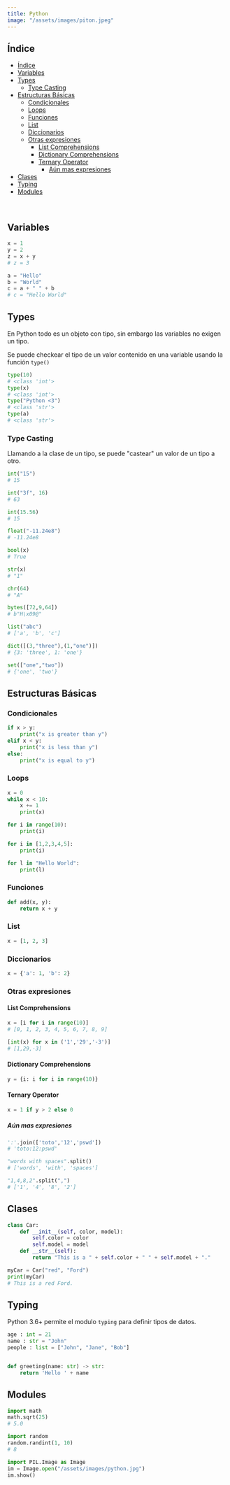 ```yaml
---
title: Python
image: "/assets/images/piton.jpeg"
---
```


## Índice

<!-- @import "[TOC]" {cmd="toc" depthFrom=1 depthTo=6 orderedList=false} -->

<!-- code_chunk_output -->

- [Índice](#índice)
- [Variables](#variables)
- [Types](#types)
  - [Type Casting](#type-casting)
- [Estructuras Básicas](#estructuras-básicas)
  - [Condicionales](#condicionales)
  - [Loops](#loops)
  - [Funciones](#funciones)
  - [List](#list)
  - [Diccionarios](#diccionarios)
  - [Otras expresiones](#otras-expresiones)
    - [List Comprehensions](#list-comprehensions)
    - [Dictionary Comprehensions](#dictionary-comprehensions)
    - [Ternary Operator](#ternary-operator)
      - [Aún mas expresiones](#aún-mas-expresiones)
- [Clases](#clases)
- [Typing](#typing)
- [Modules](#modules)

<!-- /code_chunk_output -->

<br>

## Variables
    
```python
x = 1
y = 2
z = x + y
# z = 3

a = "Hello"
b = "World"
c = a + " " + b
# c = "Hello World"

```

## Types

En Python todo es un objeto con tipo, sin embargo las variables no exigen un tipo.

Se puede checkear el tipo de un valor contenido en una variable usando la función `type()`

```python
type(10)
# <class 'int'>
type(x)
# <class 'int'>
type("Python <3")
# <class 'str'>
type(a)
# <class 'str'>
```

### Type Casting

Llamando a la clase de un tipo, se puede "castear" un valor de un tipo a otro.

```python
int("15")
# 15

int("3f", 16)
# 63

int(15.56)
# 15

float("-11.24e8")
# -11.24e8

bool(x)
# True

str(x)
# "1"

chr(64)
# "A"

bytes([72,9,64])
# b"H\x09@"

list("abc")
# ['a', 'b', 'c']

dict([(3,"three"),(1,"one")])
# {3: 'three', 1: 'one'}

set(["one","two"])
# {'one', 'two'}
```

## Estructuras Básicas

### Condicionales

```python
if x > y:
    print("x is greater than y")
elif x < y:
    print("x is less than y")
else:
    print("x is equal to y")
```

### Loops

```python
x = 0
while x < 10:
    x += 1
    print(x)

for i in range(10):
    print(i)

for i in [1,2,3,4,5]:
    print(i)

for l in "Hello World":
    print(l)
```

### Funciones

```python
def add(x, y):
    return x + y
```

### List

```python
x = [1, 2, 3]
```

### Diccionarios

```python
x = {'a': 1, 'b': 2}
```

### Otras expresiones

#### List Comprehensions

```python
x = [i for i in range(10)]
# [0, 1, 2, 3, 4, 5, 6, 7, 8, 9]

[int(x) for x in ('1','29','-3')]
# [1,29,-3]
```

#### Dictionary Comprehensions

```python
y = {i: i for i in range(10)}
```

#### Ternary Operator

```python
x = 1 if y > 2 else 0
```

##### Aún mas expresiones

```python
':'.join(['toto','12','pswd'])
# 'toto:12:pswd'

"words with spaces".split()
# ['words', 'with', 'spaces']

"1,4,8,2".split(",")
# ['1', '4', '8', '2']

```

## Clases

```python
class Car:
    def __init__(self, color, model):
        self.color = color
        self.model = model
    def __str__(self):
        return "This is a " + self.color + " " + self.model + "."

myCar = Car("red", "Ford")
print(myCar)
# This is a red Ford.

```

## Typing

Python 3.6+ permite el modulo `typing` para definir tipos de datos.

```python
age : int = 21
name : str = "John"
people : list = ["John", "Jane", "Bob"]


def greeting(name: str) -> str:
    return 'Hello ' + name
```

## Modules

```python
import math
math.sqrt(25)
# 5.0

import random
random.randint(1, 10)
# 8

import PIL.Image as Image
im = Image.open("/assets/images/python.jpg")
im.show()

```

